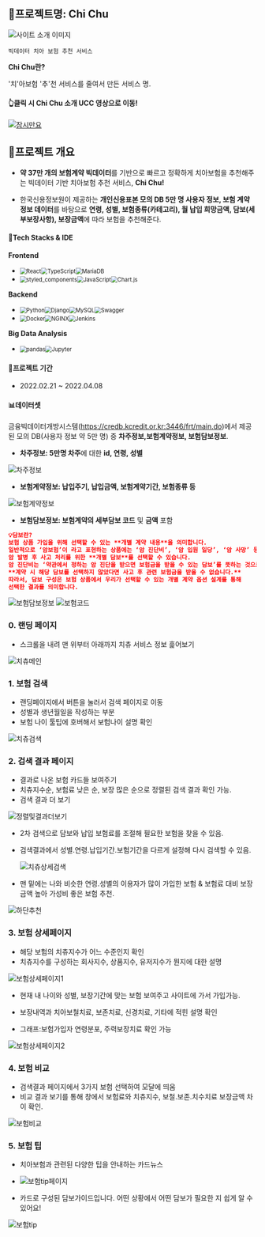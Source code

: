 ## 🦷프로젝트명: Chi Chu


![사이트 소개 이미지](https://user-images.githubusercontent.com/56299114/169871127-de95efcd-9d57-4d92-bb10-4e0e042aed22.png)

`빅데이터 치아 보험 추천 서비스`

 __Chi Chu란?__

'치'아보험 '추'천 서비스를 줄여서 만든 서비스 명.

#### 👆클릭 시 Chi Chu 소개 UCC 영상으로 이동!

[![잠시만요](https://user-images.githubusercontent.com/56299114/169869838-92a86c6f-d7d9-4d2c-ba3a-b72c15653d53.gif)](https://www.youtube.com/watch?v=PecaFVn66D8)



## 🌈프로젝트 개요

- **약 37만 개의 보험계약 빅데이터**를 기반으로 빠르고 정확하게 치아보험을 추천해주는 
  빅데이터 기반 치아보험 추천 서비스, **Chi Chu!**

- 한국신용정보원이 제공하는 **개인신용표본 모의 DB 5만 명 사용자 정보, 보험 계약 정보 데이터**를 바탕으로 **연령, 성별, 보험종류(카테고리), 월 납입 희망금액, 담보(세부보장사항), 보장금액**에 따라 보험을 추천해준다.
  

#### 💫Tech Stacks & IDE ####

**Frontend**

- <img src="https://img.shields.io/badge/react-%2320232a.svg?style=for-the-badge&logo=react&logoColor=%2361DAFB" alt="React" style="zoom:80%;" /><img src ="https://img.shields.io/badge/TypeScript-3178C6.svg?&style=for-the-badge&logo=TypeScript&logoColor=white" alt="TypeScript" style="zoom:80%;"/><img src="https://img.shields.io/badge/Recoil-003545?style=for-the-badge&logoColor=white" alt="MariaDB" style="zoom:80%;" />
- <img src="https://img.shields.io/badge/styled_components-#DB7093.svg?style=for-the-badge&logo=styled-components&logoColor=black" alt="styled_components" style="zoom:80%;" /><img src="https://img.shields.io/badge/javascript-%23323330.svg?style=for-the-badge&logo=javascript&logoColor=%23F7DF1E" alt="JavaScript" style="zoom:80%;" /><img src="https://img.shields.io/badge/Chart.js-#FF6384.svg?style=for-the-badge&logo=Chart.js&logoColor=black" alt="Chart.js" style="zoom:80%;" />

**Backend**

- <img alt="Python" src ="https://img.shields.io/badge/Python-3776AB.svg?&style=for-the-badge&logo=Python&logoColor=white" style="zoom:80%;"/><img alt="Django" src ="https://img.shields.io/badge/Django-#092E20.svg?&style=for-the-badge&logo=Django&logoColor=white" style="zoom:80%;"/><img alt="MySQL" src ="https://img.shields.io/badge/MySQL-#4479A1.svg?&style=for-the-badge&logo=MySQL&logoColor=white" style="zoom:80%;"/><img alt="Swagger" src ="https://img.shields.io/badge/Swagger-#85EA2D.svg?&style=for-the-badge&logo=Swagger&logoColor=white" style="zoom:80%;"/>
- <img alt="Docker" src ="https://img.shields.io/badge/Docker-#2496ED.svg?&style=for-the-badge&logo=Docker&logoColor=black" style="zoom:80%;"/><img alt="NGINX" src ="https://img.shields.io/badge/NGINX-#009639.svg?&style=for-the-badge&logo=NGINX&logoColor=black" style="zoom:80%;"/><img alt="Jenkins" src ="https://img.shields.io/badge/Jenkins-#D24939.svg?&style=for-the-badge&logo=Jenkins&logoColor=black" style="zoom:80%;"/>

**Big Data Analysis**

- <img alt="pandas" src ="https://img.shields.io/badge/pandas-#150458.svg?&style=for-the-badge&logo=pandas&logoColor=white" style="zoom:80%;"/><img alt="Jupyter" src ="https://img.shields.io/badge/Jupyter-#F37626.svg?&style=for-the-badge&logo=Jupyter&logoColor=white" style="zoom:80%;"/>



#### 📅프로젝트 기간 ####

- 2022.02.21 ~ 2022.04.08  

#### :bar_chart:데이터셋

금융빅데이터개방시스템(https://credb.kcredit.or.kr:3446/frt/main.do)에서 제공된 모의 DB(사용자 정보 약 5만 명) 중 **차주정보,보험계약정보, 보험담보정보**.

- **차주정보: 5만명 차주**에 대한 **id, 연령, 성별**

![차주정보](https://user-images.githubusercontent.com/56299114/170535418-c1e2e2a5-0844-48cc-a88d-856e75ad66c2.png)

- **보험계약정보: 납입주기, 납입금액, 보험계약기간, 보험종류 등**

![보험계약정보](https://user-images.githubusercontent.com/56299114/170535473-25ba0bf9-7e1f-4f3d-9f80-4d6761419095.png)

- **보험담보정보: 보험계약의 세부담보 코드** 및 **금액** 포함

```json
💡담보란?
보험 상품 가입을 위해 선택할 수 있는 **개별 계약 내용**을 의미합니다. 
일반적으로 ‘암보험’이 라고 표현하는 상품에는 ‘암 진단비’, ‘암 입원 일당’, ‘암 사망’ 등 
암 발병 후 사고 처리를 위한 **개별 담보**를 선택할 수 있습니다. 
암 진단비는 ‘약관에서 정하는 암 진단을 받으면 보험금을 받을 수 있는 담보’를 뜻하는 것으로, 
**계약 시 해당 담보를 선택하지 않았다면 사고 후 관련 보험금을 받을 수 없습니다.** 
따라서, 담보 구성은 보험 상품에서 우리가 선택할 수 있는 개별 계약 옵션 설계를 통해 
선택한 결과를 의미합니다.
```

![보험담보정보](https://user-images.githubusercontent.com/56299114/170535478-809869b9-004a-41db-abb9-c5c586b6c2d7.png)
![보험코드](https://user-images.githubusercontent.com/56299114/170535487-488bb326-ef17-407f-911f-1429dfa6613f.png)

### 0. 랜딩 페이지

- 스크롤을 내려 맨 위부터 아래까지 치츄 서비스 정보 흝어보기 

![치츄메인](https://user-images.githubusercontent.com/56299114/169867005-41b705de-1ab4-4b0a-943b-5545b32fe9fe.gif)

### 1. 보험 검색

- 랜딩페이지에서 버튼을 눌러서 검색 페이지로 이동
- 성별과 생년월일을 작성하는 부분
- 보험 나이 툴팁에 호버해서 보험나이 설명 확인

![치츄검색](https://user-images.githubusercontent.com/56299114/169866835-75a07678-1cfe-44f6-bbb9-3e346562f84f.gif)

### 2. 검색 결과 페이지

- 결과로 나온 보험 카드들 보여주기
- 치츄지수순, 보험료 낮은 순, 보장 많은 순으로 정렬된 검색 결과 확인 가능.
- 검색 결과 더 보기

![정렬및결과더보기](https://user-images.githubusercontent.com/56299114/169866349-eda30e18-2133-49ef-937b-e9ec5930a339.gif)

- 2차 검색으로 담보와 납입 보험료를 조절해 필요한 보험을 찾을 수 있음.

- 검색결과에서 성별.연령.납입기간.보험기간을 다르게 설정해 다시 검색할 수 있음.

  ![치츄상세검색](https://user-images.githubusercontent.com/56299114/169867156-dfd3f5da-7738-47bb-8f70-e75af434ef14.gif)



- 맨 밑에는 나와 비슷한 연령.성별의 이용자가 많이 가입한 보험 & 보험료 대비 보장금액 높아 가성비 좋은 보험 추천.

![하단추천](https://user-images.githubusercontent.com/56299114/169867178-66dbcd96-ab35-42c4-bfa1-38995abcbbde.gif)



### 3. 보험 상세페이지

- 해당 보험의 치츄지수가 어느 수준인지 확인
- 치츄지수를 구성하는 회사지수, 상품지수, 유저지수가 뭔지에 대한 설명

![보험상세페이지1](https://user-images.githubusercontent.com/56299114/169866302-a1f6bb34-af05-4be7-8b1e-6527f3435713.gif)

- 현재 내 나이와 성별, 보장기간에 맞는 보험 보여주고 사이트에 가서 가입가능.

- 보장내역과 치아보철치료, 보존치료, 신경치료, 기타에  적힌 설명 확인
- 그래프:보험가입자 연령분포, 주력보장치료 확인 가능

![보험상세페이지2](https://user-images.githubusercontent.com/56299114/169866312-991c8cac-64c4-4922-b867-a9ccd06425a1.gif)

### 4. 보험 비교

- 검색결과 페이지에서 3가지 보험 선택하여 모달에 띄움
- 비교 결과 보기를 통해 창에서 보험료와 치츄지수, 보철.보존.치수치료 보장금액 차이 확인.

![보험비교](https://user-images.githubusercontent.com/56299114/169866276-513736ee-73e6-4db2-be11-8a938d794bb9.gif)



### 5. 보험 팁

- 치아보험과 관련된 다양한 팁을 안내하는 카드뉴스

- ![보험tip페이지](https://user-images.githubusercontent.com/56299114/169867353-b4a8f543-7e53-4180-8cc6-182cea217d7e.gif)

  

- 카드로 구성된 담보가이드입니다. 어떤 상황에서 어떤 담보가 필요한 지 쉽게 알 수 있어요!

![보험tip](https://user-images.githubusercontent.com/56299114/169866222-e71d2e08-566f-4d48-831a-6fb144d39b7d.gif)

